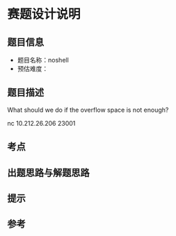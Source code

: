 # 赛题设计说明

## 题目信息

- 题目名称：noshell
- 预估难度：

## 题目描述

What should we do if the overflow space is not enough?

nc 10.212.26.206 23001

## 考点



## 出题思路与解题思路



## 提示



## 参考


